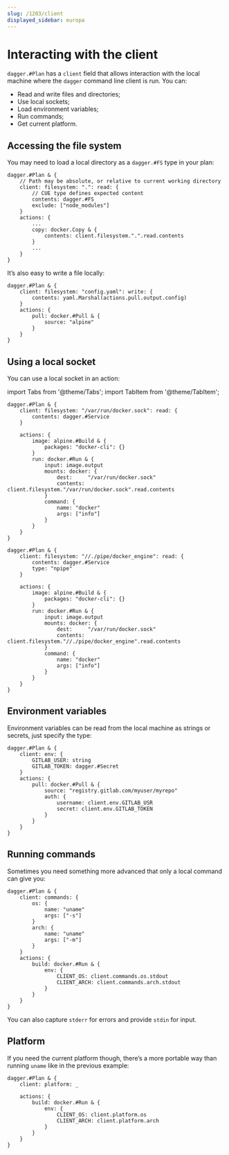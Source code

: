 ```yaml
---
slug: /1203/client
displayed_sidebar: europa
---
```


# Interacting with the client

`dagger.#Plan` has a `client` field that allows interaction with the local machine where the `dagger` command line client is run. You can:

- Read and write files and directories;
- Use local sockets;
- Load environment variables;
- Run commands;
- Get current platform.

## Accessing the file system

You may need to load a local directory as a `dagger.#FS` type in your plan:

```cue
dagger.#Plan & {
    // Path may be absolute, or relative to current working directory
    client: filesystem: ".": read: {
        // CUE type defines expected content
        contents: dagger.#FS
        exclude: ["node_modules"]
    }
    actions: {
        ...
        copy: docker.Copy & {
            contents: client.filesystem.".".read.contents
        }
        ...
    }
}
```

It’s also easy to write a file locally:

```cue
dagger.#Plan & {
    client: filesystem: "config.yaml": write: {
        contents: yaml.Marshal(actions.pull.output.config)
    }
    actions: {
        pull: docker.#Pull & {
            source: "alpine"
        }
    }
}
```

## Using a local socket

You can use a local socket in an action:

import Tabs from '@theme/Tabs';
import TabItem from '@theme/TabItem';

<Tabs defaultValue="unix" groupId="client-env">

<TabItem value="unix" label="Linux/macOS">

```cue
dagger.#Plan & {
    client: filesystem: "/var/run/docker.sock": read: {
        contents: dagger.#Service
    }

    actions: {
        image: alpine.#Build & {
            packages: "docker-cli": {}
        }
        run: docker.#Run & {
            input: image.output
            mounts: docker: {
                dest:     "/var/run/docker.sock"
                contents: client.filesystem."/var/run/docker.sock".read.contents
            }
            command: {
                name: "docker"
                args: ["info"]
            }
        }
    }
}
```

</TabItem>

<TabItem value="windows" label="Windows">

```cue
dagger.#Plan & {
    client: filesystem: "//./pipe/docker_engine": read: {
        contents: dagger.#Service
        type: "npipe"
    }

    actions: {
        image: alpine.#Build & {
            packages: "docker-cli": {}
        }
        run: docker.#Run & {
            input: image.output
            mounts: docker: {
                dest:     "/var/run/docker.sock"
                contents: client.filesystem."//./pipe/docker_engine".read.contents
            }
            command: {
                name: "docker"
                args: ["info"]
            }
        }
    }
}
```

</TabItem>
</Tabs>

## Environment variables

Environment variables can be read from the local machine as strings or secrets, just specify the type:

```cue
dagger.#Plan & {
    client: env: {
        GITLAB_USER: string
        GITLAB_TOKEN: dagger.#Secret
    }
    actions: {
        pull: docker.#Pull & {
            source: "registry.gitlab.com/myuser/myrepo"
            auth: {
                username: client.env.GITLAB_USR
                secret: client.env.GITLAB_TOKEN
            }
        }
    }
}
```

## Running commands

Sometimes you need something more advanced that only a local command can give you:

```cue
dagger.#Plan & {
    client: commands: {
        os: {
            name: "uname"
            args: ["-s"]
        }
        arch: {
            name: "uname"
            args: ["-m"]
        }
    }
    actions: {
        build: docker.#Run & {
            env: {
                CLIENT_OS: client.commands.os.stdout
                CLIENT_ARCH: client.commands.arch.stdout
            }
        }
    }
}
```

You can also capture `stderr` for errors and provide `stdin` for input.

## Platform

If you need the current platform though, there’s a more portable way than running `uname` like in the previous example:

```cue
dagger.#Plan & {
    client: platform: _

    actions: {
        build: docker.#Run & {
            env: {
                CLIENT_OS: client.platform.os
                CLIENT_ARCH: client.platform.arch
            }
        }
    }
}
```
